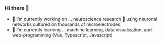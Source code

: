 ### Hi there 👋

- 🔭 I’m currently working on ... neuroscience research 🧠 using neuronal networks cultured on thousands of microelectrodes.
- 🌱 I’m currently learning ... machine learning, data visualization, and web-programming (Vue, Typescript, Javascript)

<!--
**tk-neuron/tk-neuron** is a ✨ _special_ ✨ repository because its `README.md` (this file) appears on your GitHub profile.

Here are some ideas to get you started:

- 🔭 I’m currently working on ... neuroscience research, using neuronal networks cultured on thousands of microelectrodes
- 🌱 I’m currently learning ... machine learning, web-programming (Vue, Typescript, Javascript)
- 💬 Ask me about ...
- ⚡ Fun fact ... used to play in a heavy metal band! 🎸😎
- 💁‍♂️ In my free time ... I like to read books 📚 (philosophy, arts, technology, etc.), cook pasta 🍝, drink coffee ☕️, and play music 🎶.
- ⚡ Fun fact ... I used to play in a heavy metal band 🎸
-->
